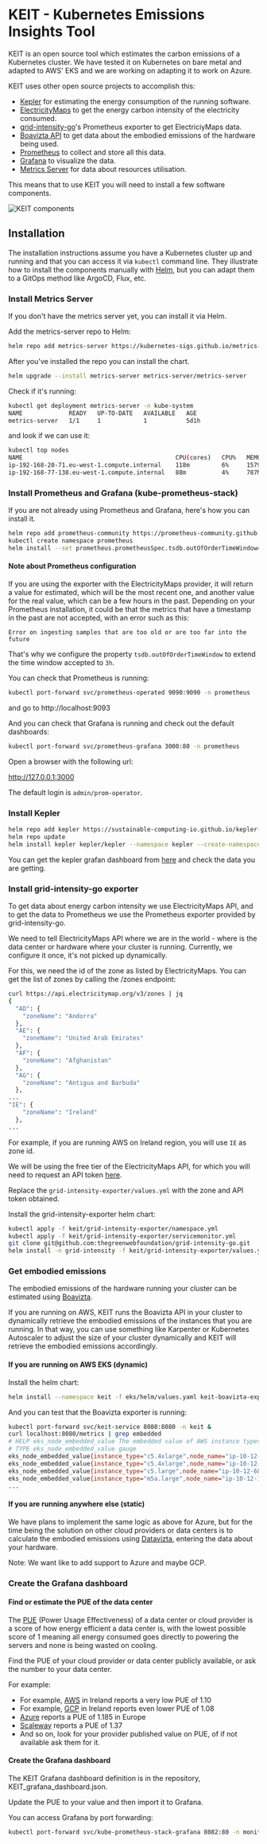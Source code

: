 # KEIT - Kubernetes Emissions Insights Tool

KEIT is an open source tool which estimates the carbon emissions of a Kubernetes cluster. We have tested it on Kubernetes on bare metal and adapted to AWS' EKS and we are working on adapting it to work on Azure.

KEIT uses other open source projects to accomplish this:

- [Kepler](https://github.com/sustainable-computing-io/kepler) for estimating the energy consumption of the running software.
- [ElectricityMaps](https://app.electricitymaps.com/map/24h) to get the energy carbon intensity of the electricity consumed.
- [grid-intensity-go](https://github.com/thegreenwebfoundation/grid-intensity-go)'s Prometheus exporter to get ElectriciyMaps data.
- [Boavizta API](https://doc.api.boavizta.org/) to get data about the embodied emissions of the hardware being used.
- [Prometheus](https://prometheus.io/) to collect and store all this data.
- [Grafana](https://grafana.com/) to visualize the data.
- [Metrics Server](https://github.com/kubernetes-sigs/metrics-server) for data about resources utilisation.

This means that to use KEIT you will need to install a few software components.

![KEIT components](/images/keit-components.png)


## Installation

The installation instructions assume you have a Kubernetes cluster up and running and that you can access it via `kubectl` command line.
They illustrate how to install the components manually with [Helm](https://helm.sh/), but you can adapt them to a GitOps method like ArgoCD, Flux, etc. 

### Install Metrics Server

If you don't have the metrics server yet, you can install it via Helm.

Add the metrics-server repo to Helm:

```bash
helm repo add metrics-server https://kubernetes-sigs.github.io/metrics-server/
```

After you've installed the repo you can install the chart.

```bash
helm upgrade --install metrics-server metrics-server/metrics-server
```

Check if it's running:

```bash
kubectl get deployment metrics-server -n kube-system
NAME             READY   UP-TO-DATE   AVAILABLE   AGE
metrics-server   1/1     1            1           5d1h
```

and look if we can use it:

```bash
kubectl top nodes
NAME                                           CPU(cores)   CPU%   MEMORY(bytes)   MEMORY%   
ip-192-168-20-71.eu-west-1.compute.internal    118m         6%     1579Mi          48%       
ip-192-168-77-138.eu-west-1.compute.internal   88m          4%     787Mi           23% 
```

### Install Prometheus and Grafana (kube-prometheus-stack)

If you are not already using Prometheus and Grafana, here's how you can install it.

```bash
helm repo add prometheus-community https://prometheus-community.github.io/helm-charts
kubectl create namespace prometheus
helm install --set prometheus.prometheusSpec.tsdb.outOfOrderTimeWindow=3h prometheus prometheus-community/kube-prometheus-stack -n prometheus
```

#### Note about Prometheus configuration

If you are using the exporter with the ElectricityMaps provider, it will return a value for estimated, which will be the most recent one, and another value for the real value, which can be a few hours in the past. Depending on your Prometheus installation, it could be that the metrics that have a timestamp in the past are not accepted, with an error such as this:

```
Error on ingesting samples that are too old or are too far into the future
```

That's why we configure the property `tsdb.outOfOrderTimeWindow` to extend the time window accepted to `3h`.


You can check that Prometheus is running:

```bash
kubectl port-forward svc/prometheus-operated 9090:9090 -n prometheus
```

and go to http://localhost:9093

And you can check that Grafana is running and check out the default dashboards:

```bash
kubectl port-forward svc/prometheus-grafana 3000:80 -n prometheus
```

Open a browser with the following url:

http://127.0.0.1:3000

The default login is `admin/prom-operator`.


### Install Kepler

```bash
helm repo add kepler https://sustainable-computing-io.github.io/kepler-helm-chart
helm repo update
helm install kepler kepler/kepler --namespace kepler --create-namespace --set serviceMonitor.enabled=true --set serviceMonitor.labels.release=prometheus
```

You can get the kepler grafan dashboard from [here](https://github.com/sustainable-computing-io/kepler/blob/main/grafana-dashboards/Kepler-Exporter.json) and check the data you are getting.

### Install grid-intensity-go exporter

To get data about energy carbon intensity we use ElectricityMaps API, and to get the data to Prometheus we use the Prometheus exporter provided by grid-intensity-go.

We need to tell ElectricityMaps API where we are in the world - where is the data center or hardware where your cluster is running. Currently, we configure it once, it's not picked up dynamically.

For this, we need the id of the zone as listed by ElectricityMaps. You can get the list of zones by calling the /zones endpoint:

```bash
curl https://api.electricitymap.org/v3/zones | jq
{
  "AD": {
    "zoneName": "Andorra"
  },
  "AE": {
    "zoneName": "United Arab Emirates"
  },
  "AF": {
    "zoneName": "Afghanistan"
  },
  "AG": {
    "zoneName": "Antigua and Barbuda"
  },
...
"IE": {
    "zoneName": "Ireland"
  },
...
```

 For example, if you are running AWS on Ireland region, you will use `IE` as zone id.

We will be using the free tier of the ElectricityMaps API, for which you will need to request an API token [here](https://api-portal.electricitymaps.com/).

Replace the `grid-intensity-exporter/values.yml` with the zone and API token obtained.

Install the grid-intensity-exporter helm chart:

```bash
kubectl apply -f keit/grid-intensity-exporter/namespace.yml
kubectl apply -f keit/grid-intensity-exporter/servicemonitor.yml
git clone git@github.com:thegreenwebfoundation/grid-intensity-go.git
helm install -n grid-intensity -f keit/grid-intensity-exporter/values.yaml grid-intensity-exporter grid-intensity-go/helm/grid-intensity-exporter
```

### Get embodied emissions

The embodied emissions of the hardware running your cluster can be estimated using [Boavizta](https://boavizta.org/).

If you are running on AWS, KEIT runs the Boavizta API in your cluster to dynamically retrieve the embodied emissions of the instances that you are running. In that way, you can use something like Karpenter or Kubernetes Autoscaler to adjust the size of your cluster dynamically and KEIT will retrieve the embodied emissions accordingly.

#### If you are running on AWS EKS (dynamic)

Install the helm chart:

```bash
helm install --namespace keit -f eks/helm/values.yaml keit-boavizta-exporter eks/helm --create-namespace
```

And you can test that the Boavizta exporter is running:
```bash
kubectl port-forward svc/keit-service 8080:8080 -n keit &
curl localhost:8080/metrics | grep embedded
# HELP eks_node_embedded_value The embedded value of AWS instance types running in the EKS cluster.
# TYPE eks_node_embedded_value gauge
eks_node_embedded_value{instance_type="c5.4xlarge",node_name="ip-10-12-48-197.eu-west-1.compute.internal"} 130
eks_node_embedded_value{instance_type="c5.4xlarge",node_name="ip-10-12-58-56.eu-west-1.compute.internal"} 130
eks_node_embedded_value{instance_type="c5.large",node_name="ip-10-12-68-90.eu-west-1.compute.internal"} 16
eks_node_embedded_value{instance_type="m5a.large",node_name="ip-10-12-16-152.eu-west-1.compute.internal"} 19
...
```

#### If you are running anywhere else (static)

We have plans to implement the same logic as above for Azure, but for the time being the solution on other cloud providers or data centers is to calculate the embodied emissions using [Datavizta](https://datavizta.boavizta.org/serversimpact), entering the data about your hardware.

Note: We want like to add support to Azure and maybe GCP.

### Create the Grafana dashboard

#### Find or estimate the PUE of the data center

The [PUE](https://www.cloudcarbonfootprint.org/docs/methodology/#power-usage-effectiveness) (Power Usage Effectiveness) of a data center or cloud provider is a score of how energy efficient a data center is, with the lowest possible score of 1 meaning all energy consumed goes directly to powering the servers and none is being wasted on cooling.

Find the PUE of your cloud provider or data center publicly available, or ask the number to your data center.

For example:
- For example, [AWS](https://sustainability.aboutamazon.com/products-services/aws-cloud) in Ireland reports a very low PUE of 1.10
- For example, [GCP](https://www.google.com/about/datacenters/efficiency/) in Ireland reports even lower PUE of 1.08
- [Azure](https://azure.microsoft.com/en-us/blog/how-microsoft-measures-datacenter-water-and-energy-use-to-improve-azure-cloud-sustainability/) reports a PUE of 1.185 in Europe
- [Scaleway](https://www.scaleway.com/en/environmental-leadership/) reports a PUE of 1.37
- And so on, look for your provider published value on PUE, of if not available ask them for it.

#### Create the Grafana dashboard

The KEIT Grafana dashboard definition is in the repository, KEIT_grafana_dashboard.json.

Update the PUE to your value and then import it to Grafana.

You can access Grafana by port forwarding:

```bash
kubectl port-forward svc/kube-prometheus-stack-grafana 8082:80 -n monitoring &
```

